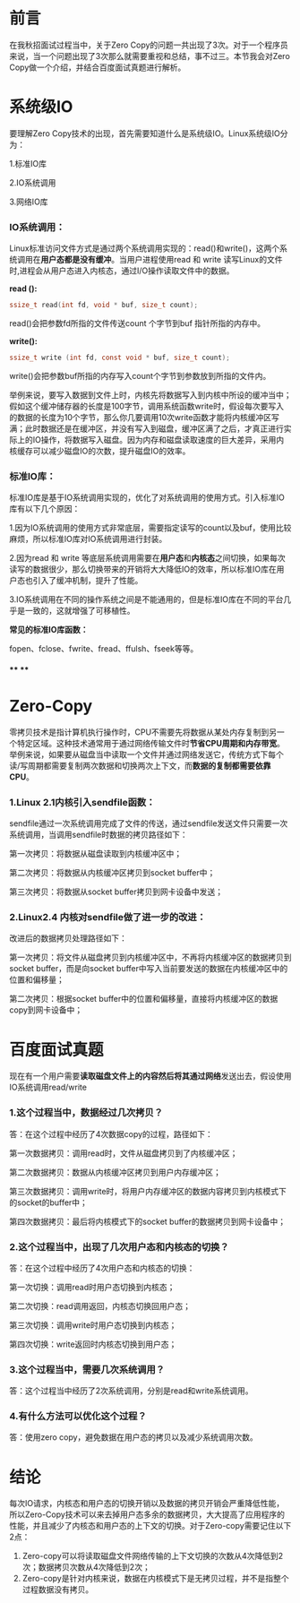 # 前言

在我秋招面试过程当中，关于Zero Copy的问题一共出现了3次。对于一个程序员来说，当一个问题出现了3次那么就需要重视和总结，事不过三。本节我会对Zero Copy做一个介绍，并结合百度面试真题进行解析。

####  

# 系统级IO

要理解Zero Copy技术的出现，首先需要知道什么是系统级IO。Linux系统级IO分为：

1.标准IO库

2.IO系统调用

3.网络IO库

### **IO系统调用**：

Linux标准访问文件方式是通过两个系统调用实现的：read()和write()，这两个系统调用在**用户态都是没有缓冲**。当用户进程使用read 和 write 读写Linux的文件时,进程会从用户态进入内核态，通过I/O操作读取文件中的数据。

**read ():**

```c
ssize_t read(int fd, void * buf, size_t count);
```

read()会把参数fd所指的文件传送count 个字节到buf 指针所指的内存中。

**write():**

```c
ssize_t write (int fd, const void * buf, size_t count); 
```

write()会把参数buf所指的内存写入count个字节到参数放到所指的文件内。

举例来说，要写入数据到文件上时，内核先将数据写入到内核中所设的缓冲当中；假如这个缓冲储存器的长度是100字节，调用系统函数write时，假设每次要写入的数据的长度为10个字节，那么你几要调用10次write函数才能将内核缓冲区写满；此时数据还是在缓冲区，并没有写入到磁盘，缓冲区满了之后，才真正进行实际上的IO操作，将数据写入磁盘。因为内存和磁盘读取速度的巨大差异，采用内核缓存可以减少磁盘IO的次数，提升磁盘IO的效率。

### **标准IO库：**

标准IO库是基于IO系统调用实现的，优化了对系统调用的使用方式。引入标准IO库有以下几个原因：

1.因为IO系统调用的使用方式非常底层，需要指定读写的count以及buf，使用比较麻烦，所以标准IO库对IO系统调用进行封装。

2.因为read 和 write 等底层系统调用需要在**用户态**和**内核态**之间切换，如果每次读写的数据很少，那么切换带来的开销将大大降低IO的效率，所以标准IO库在用户态也引入了缓冲机制，提升了性能。

3.IO系统调用在不同的操作系统之间是不能通用的，但是标准IO库在不同的平台几乎是一致的，这就增强了可移植性。

**常见的标准IO库函数：**

fopen、fclose、fwrite、fread、ffulsh、fseek等等。

#### ** **

# **Zero-Copy**

零拷贝技术是指计算机执行操作时，CPU不需要先将数据从某处内存复制到另一个特定区域。这种技术通常用于通过网络传输文件时**节省CPU周期和内存带宽**。举例来说，如果要从磁盘当中读取一个文件并通过网络发送它，传统方式下每个读/写周期都需要复制两次数据和切换两次上下文，而**数据的复制都需要依靠CPU**。

### 1.Linux 2.1内核引入**sendfile函数**：

sendfile通过一次系统调用完成了文件的传送，通过sendfile发送文件只需要一次系统调用，当调用sendfile时数据的拷贝路径如下：

第一次拷贝：将数据从磁盘读取到内核缓冲区中；

第二次拷贝：将数据从内核缓冲区拷贝到socket buffer中；

第三次拷贝：将数据从socket buffer拷贝到网卡设备中发送；

### **2.Linux2.4 内核对sendfile做了进一步的改进：**

改进后的数据拷贝处理路径如下：

第一次拷贝：将文件从磁盘拷贝到内核缓冲区中，不再将内核缓冲区的数据拷贝到socket buffer，而是向socket buffer中写入当前要发送的数据在内核缓冲区中的位置和偏移量；

第二次拷贝：根据socket buffer中的位置和偏移量，直接将内核缓冲区的数据copy到网卡设备中；

####  

# 百度面试真题

现在有一个用户需要**读取磁盘文件上的内容然后将其通过网络**发送出去，假设使用IO系统调用read/write

### 1.这个过程当中，数据经过几次拷贝？

答：在这个过程中经历了4次数据copy的过程，路径如下：

第一次数据拷贝：调用read时，文件从磁盘拷贝到了内核缓冲区；

第二次数据拷贝：数据从内核缓冲区拷贝到用户内存缓冲区；

第三次数据拷贝：调用write时，将用户内存缓冲区的数据内容拷贝到内核模式下的socket的buffer中；

第四次数据拷贝：最后将内核模式下的socket buffer的数据拷贝到网卡设备中；

### 2.这个过程当中，出现了几次用户态和内核态的切换？

答：在这个过程中经历了4次用户态和内核态的切换：

第一次切换：调用read时用户态切换到内核态；

第二次切换：read调用返回，内核态切换回用户态；

第三次切换：调用write时用户态切换到内核态；

第四次切换：write返回时内核态切换到用户态；

### 3.这个过程当中，需要几次系统调用？

答：这个过程当中经历了2次系统调用，分别是read和write系统调用。

### 4.有什么方法可以优化这个过程？

答：使用zero copy，避免数据在用户态的拷贝以及减少系统调用次数。

# 结论

每次IO请求，内核态和用户态的切换开销以及数据的拷贝开销会严重降低性能，所以Zero-Copy技术可以来去掉用户态多余的数据拷贝，大大提高了应用程序的性能，并且减少了内核态和用户态的上下文的切换。对于Zero-copy需要记住以下2点：

1. Zero-copy可以将读取磁盘文件网络传输的上下文切换的次数从4次降低到2次；数据拷贝次数从4次降低到2次；
2. Zero-copy是针对内核来说，数据在内核模式下是无拷贝过程，并不是指整个过程数据没有拷贝。